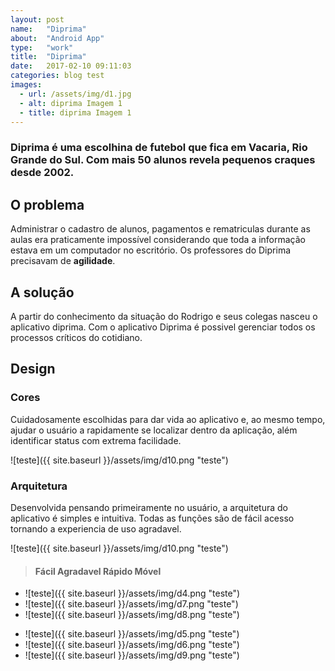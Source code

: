 ```yaml
---
layout: post
name:   "Diprima"
about:  "Android App"
type:   "work"
title:  "Diprima"
date:   2017-02-10 09:11:03
categories: blog test
images:
  - url: /assets/img/d1.jpg
  - alt: diprima Imagem 1
  - title: diprima Imagem 1
---
```


### Diprima é uma escolhina de futebol que fica em Vacaria, Rio Grande do Sul. Com mais 50 alunos revela pequenos craques desde 2002.

O problema
----------
Administrar o cadastro de alunos, pagamentos e rematriculas durante as aulas era praticamente impossível considerando que toda a informação estava em um computador no escritório. Os professores do Diprima precisavam de **agilidade**.

A solução
---------
A partir do conhecimento da situação do Rodrigo e seus colegas nasceu o aplicativo diprima. Com o aplicativo Diprima é possivel gerenciar todos os processos críticos do cotidiano.

Design
------

### Cores

Cuidadosamente escolhidas para dar vida ao aplicativo e, ao mesmo tempo, ajudar o usuário a rapidamente se localizar dentro da aplicação, além identificar status com extrema facilidade.

>
  ![teste]({{ site.baseurl }}/assets/img/d10.png "teste")

### Arquitetura
Desenvolvida pensando primeiramente no usuário, a arquitetura do aplicativo é simples e intuitiva. Todas as funções são de fácil acesso tornando a experiencia de uso agradavel.

>
  ![teste]({{ site.baseurl }}/assets/img/d10.png "teste")

> #### Fácil Agradavel Rápido Móvel

>
  - ![teste]({{ site.baseurl }}/assets/img/d4.png "teste")
  - ![teste]({{ site.baseurl }}/assets/img/d7.png "teste")
  - ![teste]({{ site.baseurl }}/assets/img/d8.png "teste")

>
  - ![teste]({{ site.baseurl }}/assets/img/d5.png "teste")
  - ![teste]({{ site.baseurl }}/assets/img/d6.png "teste")
  - ![teste]({{ site.baseurl }}/assets/img/d9.png "teste")

[jekyll-gh]: https://github.com/mojombo/jekyll
[jekyll]:    http://jekyllrb.com
